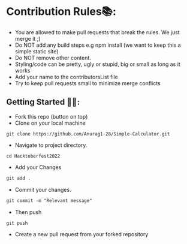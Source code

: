 
# Contribution Rules📚:

- You are allowed to make pull requests that break the rules. We just merge it ;)
- Do NOT add any build steps e.g npm install (we want to keep this a simple static site)
- Do NOT remove other content.
- Styling/code can be pretty, ugly or stupid, big or small as long as it works
- Add your name to the contributorsList file
- Try to keep pull requests small to minimize merge conflicts


## Getting Started 🤩🤗:

- Fork this repo (button on top)
- Clone on your local machine

```terminal
git clone https://github.com/Anurag1-28/Simple-Calculator.git
```
- Navigate to project directory.
```terminal
cd Hacktoberfest2022
```


- Add your Changes
```markdown
git add .
```
- Commit your changes.

```markdown
git commit -m "Relevant message"
```
- Then push 
```markdown
git push 
```


- Create a new pull request from your forked repository

<br>
